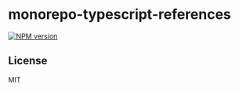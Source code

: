 # monorepo-typescript-references

[![NPM version](https://img.shields.io/npm/v/monorepo-typescript-references?color=a1b858&label=)](https://www.npmjs.com/package/monorepo-typescript-references)

## License

MIT

